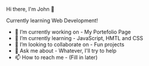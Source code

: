Hi there, I'm John 👋


Currently learning Web Development!

- 🔭 I’m currently working on - My Portefolio Page
- 🌱 I’m currently learning - JavaScript, HMTL and CSS
- 👯 I’m looking to collaborate on - Fun projects
- 💬 Ask me about - Whatever, I'll try to help
- 📫 How to reach me - (Fill in later)  
